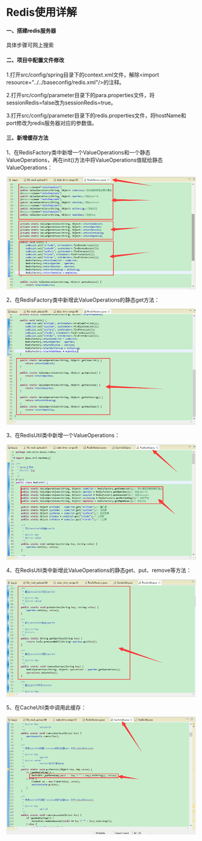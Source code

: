 # Redis使用详解

#### 一、搭建redis服务器

具体步骤可网上搜索

#### 二、项目中配置文件修改

1.打开src/config/spring目录下的context.xml文件，解除&lt;import resource="../../baseconfig/redis.xml"/&gt;的注释。

2.打开src/config/parameter目录下的para.properties文件，将sessionRedis=false改为sessionRedis=true。

3.打开src/config/parameter目录下的redis.properties文件，将hostName和port修改为redis服务器对应的参数值。

#### 三、新增缓存方法

1、在RedisFactory类中新增一个ValueOperations和一个静态ValueOperations，再在init\(\)方法中将ValueOperations值赋给静态ValueOperations：

![](/assets/redis1.png)

2、在RedisFactory类中新增此ValueOperations的静态get方法：

![](/assets/redis2.png)

3、在RedisUtil类中新增一个ValueOperations：

![](/assets/redis3.png)

4、在RedisUtil类中新增此ValueOperations的静态get、put、remove等方法：

![](/assets/redis4.png)

5、在CacheUtil类中调用此缓存：

![](/assets/redis5.png)


